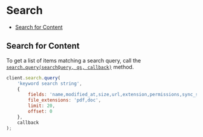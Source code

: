Search
======

* [Search for Content](#search-for-content)

Search for Content
------------------

To get a list of items matching a search query, call the [`search.query(searchQuery, qs, callback)`](http://opensource.box.com/box-node-sdk/Search.html#query) method.

```js
client.search.query(
    'keyword search string',
    {
        fields: 'name,modified_at,size,url,extension,permissions,sync_state',
        file_extensions: 'pdf,doc',
        limit: 20,
        offset: 0
    },
    callback
);
```
